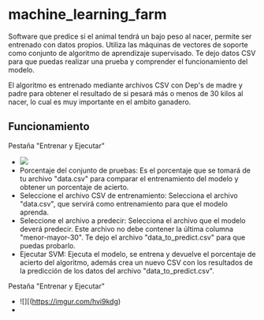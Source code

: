 # machine_learning_farm
Software que predice si el animal tendrá un bajo peso al nacer, permite ser entrenado con datos propios.
Utiliza las máquinas de vectores de soporte como conjunto de algoritmo de aprendizaje supervisado. 
Te dejo datos CSV para que puedas realizar una prueba y comprender el funcionamiento del modelo. 

El algoritmo es entrenado mediante archivos CSV con Dep's de madre y padre para obtener el resultado de si pesará más o menos de 30 kilos al nacer, 
lo cual es muy importante en el ambito ganadero.

## Funcionamiento
Pestaña "Entrenar y Ejecutar"
-  ![]([https://i.imgur.com/8nWILLT.png](https://imgur.com/kiBgHW0))
-  Porcentaje del conjunto de pruebas: Es el porcentaje que se tomará de tu archivo "data.csv" para comparar el entrenamiento del modelo y obtener un porcentaje de acierto.
-  Seleccione el archivo CSV de entrenamiento: Selecciona el archivo "data.csv", que servirá como entrenamiento para que el modelo aprenda.
-  Seleccione el archivo a predecir: Selecciona el archivo que el modelo deverá predecir. Este archivo no debe contener la última columna "menor-mayor-30". Te dejo el archivo "data_to_predict.csv" para que puedas probarlo. 
-  Ejecutar SVM: Ejecuta el modelo, se entrena y devuelve el porcentaje de acierto del algoritmo, además crea un nuevo CSV con los resultados de la predicción de los datos del archivo "data_to_predict.csv".

Pestaña "Entrenar y Ejecutar"
-  ![][(https://imgur.com/hvi9kdg)
-  
